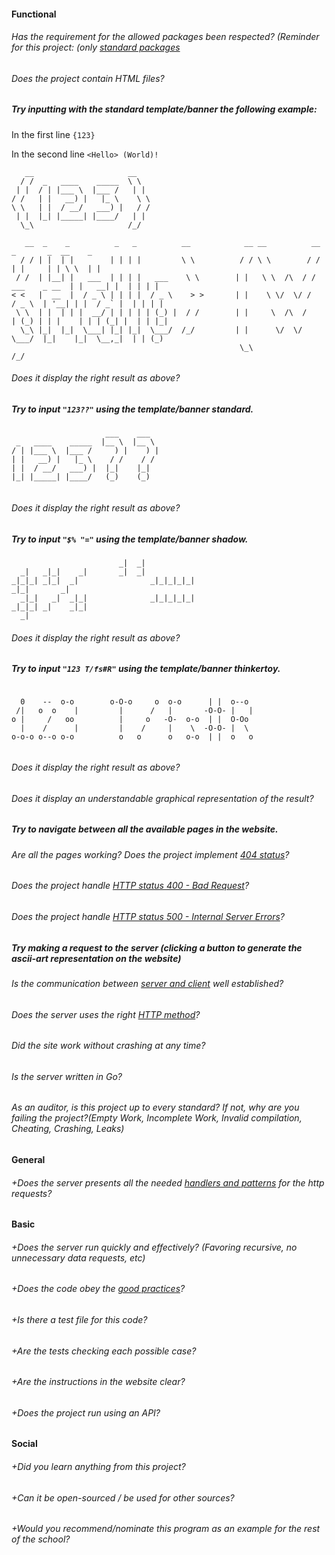 #### Functional

###### Has the requirement for the allowed packages been respected? (Reminder for this project: (only [standard packages](https://golang.org/pkg/)

###### Does the project contain HTML files?

##### Try inputting with the standard template/banner the following example:

In the first line `{123}`

In the second line `<Hello> (World)!`

```
   __                     __
  / /  _   ____    _____  \ \
 | |  / | |___ \  |___ /   | |
/ /   | |   __) |   |_ \    \ \
\ \   | |  / __/   ___) |   / /
 | |  |_| |_____| |____/   | |
  \_\                     /_/

   __  _    _          _   _          __            __ __          __                 _       _  __    _
  / / | |  | |        | | | |         \ \          / / \ \        / /                | |     | | \ \  | |
 / /  | |__| |   ___  | | | |   ___    \ \        | |   \ \  /\  / /    ___    _ __  | |   __| |  | | | |
< <   |  __  |  / _ \ | | | |  / _ \    > >       | |    \ \/  \/ /    / _ \  | '__| | |  / _` |  | | | |
 \ \  | |  | | |  __/ | | | | | (_) |  / /        | |     \  /\  /    | (_) | | |    | | | (_| |  | | |_|
  \_\ |_|  |_|  \___| |_| |_|  \___/  /_/         | |      \/  \/      \___/  |_|    |_|  \__,_|  | | (_)
                                                   \_\                                           /_/

```

###### Does it display the right result as above?

##### Try to input `"123??"` using the template/banner standard.

```
                     ___    ___
 _   ____    _____  |__ \  |__ \
/ | |___ \  |___ /     ) |    ) |
| |   __) |   |_ \    / /    / /
| |  / __/   ___) |  |_|    |_|
|_| |_____| |____/   (_)    (_)


```

###### Does it display the right result as above?

##### Try to input `"$% "="` using the template/banner shadow.

```
                        _|  _|
  _|   _|_|    _|       _|  _|
_|_|_| _|_|  _|                _|_|_|_|_|
_|_|       _|
  _|_|   _|  _|_|              _|_|_|_|_|
_|_|_| _|    _|_|
  _|

```

###### Does it display the right result as above?

##### Try to input `"123 T/fs#R"` using the template/banner thinkertoy.

```

  0    --  o-o        o-O-o     o  o-o      | |  o--o
 /|   o  o    |         |      /   |       -O-O- |   |
o |     /   oo          |     o   -O-  o-o  | |  O-Oo
  |    /      |         |    /     |    \  -O-O- |  \
o-o-o o--o o-o          o   o      o   o-o  | |  o   o


```

###### Does it display the right result as above?

###### Does it display an understandable graphical representation of the result?

##### Try to navigate between all the available pages in the website.

###### Are all the pages working? Does the project implement [404 status](https://www.restapitutorial.com/httpstatuscodes.html)?

###### Does the project handle [HTTP status 400 - Bad Request](https://kinsta.com/knowledgebase/400-bad-request/#causes)?

###### Does the project handle [HTTP status 500 - Internal Server Errors](https://www.restapitutorial.com/httpstatuscodes.html)?

##### Try making a request to the server (clicking a button to generate the ascii-art representation on the website)

###### Is the communication between [server and client](https://www.geeksforgeeks.org/client-server-model/) well established?

###### Does the server uses the right [HTTP method](https://developer.mozilla.org/en-US/docs/Web/HTTP/Methods)?

###### Did the site work without crashing at any time?

###### Is the server written in Go?

###### As an auditor, is this project up to every standard? If not, why are you failing the project?(Empty Work, Incomplete Work, Invalid compilation, Cheating, Crashing, Leaks)

#### General

###### +Does the server presents all the needed [handlers and patterns](https://golang.org/pkg/net/http/#HandleFunc) for the http requests?

#### Basic

###### +Does the server run quickly and effectively? (Favoring recursive, no unnecessary data requests, etc)

###### +Does the code obey the [good practices](../../good-practices/README.md)?

###### +Is there a test file for this code?

###### +Are the tests checking each possible case?

###### +Are the instructions in the website clear?

###### +Does the project run using an API?

#### Social

###### +Did you learn anything from this project?

###### +Can it be open-sourced / be used for other sources?

###### +Would you recommend/nominate this program as an example for the rest of the school?
